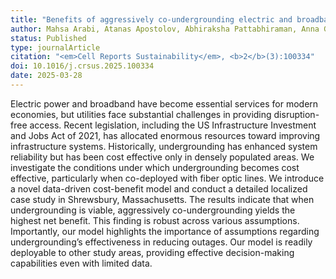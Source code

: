 ```yaml
---
title: "Benefits of aggressively co-undergrounding electric and broadband lines outweigh costs"
author: Mahsa Arabi, Atanas Apostolov, Abhiraksha Pattabhiraman, Anna Goldstein, Michael Bloomberg, Jay Taneja, Erin Baker, Jimi Oke
status: Published
type: journalArticle
citation: "<em>Cell Reports Sustainability</em>, <b>2</b>(3):100334"
doi: 10.1016/j.crsus.2025.100334
date: 2025-03-28
---
```



Electric power and broadband have become essential services for modern economies, but utilities face substantial challenges in providing disruption-free access. Recent legislation, including the US Infrastructure Investment and Jobs Act of 2021, has allocated enormous resources toward improving infrastructure systems. Historically, undergrounding has enhanced system reliability but has been cost effective only in densely populated areas. We investigate the conditions under which undergrounding becomes cost effective, particularly when co-deployed with fiber optic lines. We introduce a novel data-driven cost-benefit model and conduct a detailed localized case study in Shrewsbury, Massachusetts. The results indicate that when undergrounding is viable, aggressively co-undergrounding yields the highest net benefit. This finding is robust across various assumptions. Importantly, our model highlights the importance of assumptions regarding undergrounding’s effectiveness in reducing outages. Our model is readily deployable to other study areas, providing effective decision-making capabilities even with limited data.
